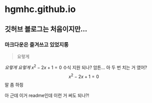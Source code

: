 # hgmhc.github.io
## 깃허브 블로그는 처음이지만...
### **마크다운**은 즐겨쓰고 있었지롱
> 요렇게

*요렇게*
_요렇게_
$x^2-2x+1=0$ 수식 지원 되나?
암튼...
아 두 번 치는 거 였어? $$x^2-2x+1=0$$ 말 좀 하즹

아 근데 이거 readme인데 이런 거 써도 되나?!
